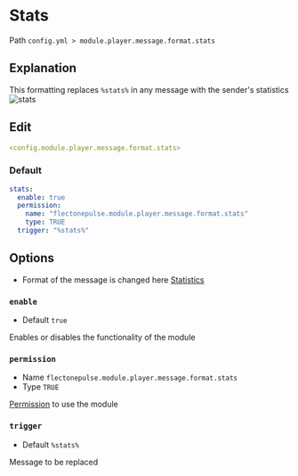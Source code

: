 # Stats
Path `config.yml > module.player.message.format.stats`

## Explanation
This formatting replaces `%stats%` in any message with the sender's statistics
![stats](/stats.png)

## Edit
```yaml
<config.module.player.message.format.stats>
```

### Default
```yaml
stats:
  enable: true
  permission:
    name: "flectonepulse.module.player.message.format.stats"
    type: TRUE
  trigger: "%stats%"
```

## Options

- Format of the message is changed here [Statistics](/en/messages/en_us/module/player/message/stats/)

### `enable`
- Default `true`

Enables or disables the functionality of the module

### `permission`
- Name `flectonepulse.module.player.message.format.stats`
- Type `TRUE`

[Permission](/en/config/module/#explanation) to use the module

### `trigger`
- Default `%stats%`

Message to be replaced